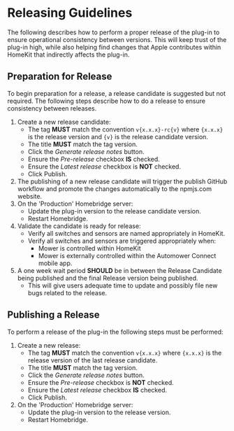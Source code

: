 # Releasing Guidelines

The following describes how to perform a proper release of the plug-in to ensure operational consistency between versions. This will keep trust of the plug-in high, while also helping find changes that Apple contributes within HomeKit that indirectly affects the plug-in.

## Preparation for Release
To begin preparation for a release, a release candidate is suggested but not required. The following steps describe how to do a release to ensure consistency between releases.

1. Create a new release candidate:
    - The tag **MUST** match the convention `v{x.x.x}-rc{v}` where `{x.x.x}` is the release version and `{v}` is the release candidate version.
    - The title **MUST** match the tag version.
    - Click the *Generate release notes* button.
    - Ensure the *Pre-release* checkbox **IS** checked.
    - Ensure the *Latest release* checkbox is **NOT** checked.
    - Click Publish.
2. The publishing of a new release candidate will trigger the publish GitHub workflow and promote the changes automatically to the npmjs.com website.
3. On the 'Production' Homebridge server:
    - Update the plug-in version to the release candidate version.
    - Restart Homebridge.
4. Validate the candidate is ready for release:
    - Verify all switches and sensors are named appropriately in HomeKit.
    - Verify all switches and sensors are triggered appropriately when:
      - Mower is controlled within HomeKit
      - Mower is externally controlled within the Automower Connect mobile app.
5. A one week wait period **SHOULD** be in between the Release Candidate being published and the final Release version being published.
    - This will give users adequate time to update and possibly file new bugs related to the release.

## Publishing a Release
To perform a release of the plug-in the following steps must be performed:

1. Create a new release:
    - The tag **MUST** match the convention `v{x.x.x}` where `{x.x.x}` is the release version of the last release candidate.
    - The title **MUST** match the tag version.
    - Click the *Generate release notes* button.
    - Ensure the *Pre-release* checkbox is **NOT** checked.
    - Ensure the *Latest release* checkbox **IS** checked.
    - Click Publish.
2. On the 'Production' Homebridge server:
    - Update the plug-in version to the release version.
    - Restart Homebridge.
